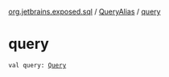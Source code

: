 [org.jetbrains.exposed.sql](../index.md) / [QueryAlias](index.md) / [query](.)

# query

`val query: `[`Query`](../-query/index.md)